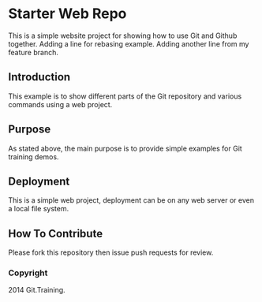 # Starter Web Repo

This is a simple website project for showing how to use Git and Github together.  Adding a line for rebasing example.  Adding another line from my feature branch.

## Introduction

This example is to show different parts of the Git repository and various commands using a web project.

## Purpose

As stated above, the main purpose is to provide simple examples for Git training demos.

## Deployment

This is a simple web project, deployment can be on any web server or even a local file system.

## How To Contribute

Please fork this repository then issue push requests for review.

### Copyright

2014 Git.Training.
